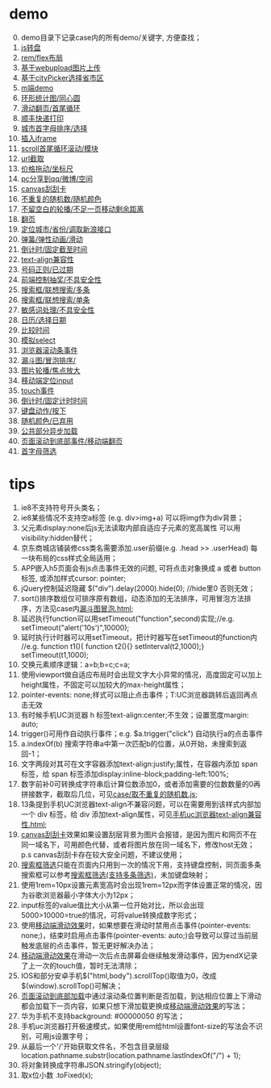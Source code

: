 ﻿# demo
0. demo目录下记录case内的所有demo/关键字, 方便查找；<br />
1. <a href="js转盘demo">js转盘</a><br />
2. <a href="rem自适应flex布局demo">rem/flex布局</a><br />
3. <a href="图片上传">基于webupload图片上传</a><br />
4. <a href="地址">基于cityPicker选择省市区</a><br />
5. <a href="手机商城demo">m端demo</a><br />
6. <a href="环形统计图">环形统计图/同心圆</a><br />
7. <a href="移动端滑动翻页浏览图片">滑动翻页/首尾循环</a><br />
8. <a href="顺丰快递打印单">顺丰快递打印</a><br />
9. <a href="首字母选择城市">城市首字母排序/选择</a><br />
10. <a href="addiframe.html">插入iframe</a><br />
11. <a href="scroll循环滚动.js">scroll首尾循环滚动/模块</a><br />
12. <a href="url截取传递数据.js">url截取</a><br />
13. <a href="价格拖动.rar">价格拖动/坐标尺</a><br />
14. <a href="分享.js">pc分享到qq/微博/空间</a><br />
15. <a href="刮刮卡.html">canvas刮刮卡</a><br />
16. <a href="取不重复的随机数.js">不重复的随机数/随机颜色</a><br />
17. <a href="可视区内不留空的轮播效果.html">不留空白的轮播/不足一页移动剩余距离</a><br />
18. <a href="固定显示n条的翻页.js">翻页</a><br />
19. <a href="城市定位.js">定位城市/省份/调取新浪接口</a><br />
20. <a href="基于移动端滑动效果js的弹性动画效果.html">弹簧/弹性动画/滑动</a><br />
21. <a href="对比时间倒计时.html">倒计时/固定截至时间</a><br />
22. <a href="手机uc浏览器text-align兼容性.html">text-align兼容性</a><br />
23. <a href="手机号码正则和判断.js">号码正则/已过期</a><br />
24. <a href="抽奖demo.html">前端控制抽奖/不具安全性</a><br />
25. <a href="搜索框筛选(支持多条筛选).html">搜索框/联想搜索/多条</a><br />
26. <a href="搜索框筛选.html">搜索框/联想搜索/单条</a><br />
27. <a href="敏感信息处理.js">敏感词处理/不具安全性</a><br />
28. <a href="日期选择.zip">日历/选择日期</a><br />
29. <a href="时间对比.js">比较时间</a><br />
30. <a href="模拟select.html">模拟select</a><br />
31. <a href="滚动条滚动和结束事件.js">浏览器滚动条事件</a><br />
32. <a href="漏斗图冒泡.html">漏斗图/冒泡排序/</a><br />
33. <a href="焦点图放大.html">图片轮播/焦点放大</a><br />
34. <a href="移动端打开键盘定位input.js">移动端定位input</a><br />
35. <a href="移动端滑动效果.js">touch事件</a><br />
36. <a href="规定时间的倒计时.html">倒计时/固定计时时间</a><br />
37. <a href="键盘按键动作.js">键盘动作/按下</a><br />
38. <a href="随机颜色.html">随机颜色/已弃用</a><br />
39. <a href="静态加载页面公共部分.js">公共部分异步加载</a><br />
40. <a href="页面滚动到底部加载.js">页面滚动到底部事件/移动端翻页</a><br />
41. <a href="首字母筛选.html">首字母筛选</a><br />

# tips

1. ie8不支持符号开头类名；<br />
2. ie8某些情况不支持空a标签 (e.g. div>img+a) 可以将img作为div背景；<br />
3. 父元素display:none后js无法读取内部自适应子元素的宽高属性 可以用visibility:hidden替代；<br />
4. 京东商城店铺装修css类名需要添加.user前缀(e.g. .head >> .userHead) 每一块布局的css样式全局适用；<br />
5. APP嵌入h5页面会有js点击事件无效的问题, 可将点击对象换成 a 或者 button 标签, 或添加样式cursor: pointer;<br />
6. jQuery控制延迟隐藏 $("div").delay(2000).hide(0); //hide里0 否则无效；<br />
7. sort()排序数组仅可排序原有数组，动态添加的无法排序，可用冒泡方法排序，方法见case内<a href="漏斗图冒泡.html">漏斗图冒泡.html</a>;<br />
8. 延迟执行function可以用setTimeout("function",second)实现;//e.g. setTimeout("alert('10s')",10000);<br />
9. 延时执行计时器可以用setTimeout，把计时器写在setTimeout的function内 //e.g. function t1(){ function t2(){} setInterval(t2,1000);} setTimeout(t1,1000);<br />
10. 交换元素顺序逻辑：a=b;b=c;c=a;<br />
11. 使用viewport做自适应布局时会出现文字大小异常的情况，高度固定可以加上height属性，不固定可以加较大的max-height属性；<br />
12. pointer-events: none;样式可以阻止点击事件；T:UC浏览器跳转后返回再点击无效<br />
13. 有时候手机UC浏览器 h 标签text-align:center;不生效；设置宽度margin: auto;<br />
14. trigger()可用作自动执行事件；e.g.  $a.trigger("click") 自动执行a的点击事件<br />
15. a.indexOf(b) 搜索字符串a中第一次匹配b的位置，从0开始，未搜索到返回-1；<br />
16. 文字两段对其可在文字容器添加text-align:justify;属性，在容器内添加 span 标签，给 span 标签添加display:inline-block;padding-left:100%;<br />
17. 数字前补0可转换成字符串后计算位数添加0，或者添加需要的位数数量的0再拼接数字，截取后几位，可见<a href="取不重复的随机数.js">case/取不重复的随机数.js</a>;<br />
18. 13条提到手机UC浏览器text-align不兼容问题，可以在需要用到该样式内部加一个 div 标签，给 div 添加text-align属性，可见<a href="手机uc浏览器text-align兼容性.html">手机uc浏览器text-align兼容性.html</a>;<br />
19. <a href="刮刮卡.html">canvas刮刮卡</a>效果如果设置刮层背景为图片会报错，是因为图片和网页不在同一域名下，可用颜色代替，或者将图片放在同一域名下，修改host无效；p.s canvas刮刮卡存在较大安全问题，不建议使用；<br />
20. <a href="搜索框筛选.html">搜索框筛选</a>只能在页面内只用到一次的情况下用，支持键盘控制，同页面多条搜索框可以参考<a href="搜索框筛选(支持多条筛选).html">搜索框筛选(支持多条筛选)</a>，未加键盘映射；<br />
21. 使用1rem=10px设置元素宽高时会出现1rem=12px而字体设置正常的情况，因为谷歌浏览器最小字体大小为12px；<br />
22. input标签的value值比大小从第一位开始对比，所以会出现5000>10000=true的情况，可将value转换成数字形式；<br />
23. 使用<a href="移动端滑动效果.js">移动端滑动效果</a>时，如果想要在滑动时禁用点击事件(pointer-events: none;)，结束时启用点击事件(pointer-events: auto;)会导致可以穿过当前层触发底层的点击事件，暂无更好解决办法；<br />
24. <a href="移动端滑动效果.js">移动端滑动效果</a>在滑动一次后点击屏幕会继续触发滑动事件，因为endX记录了上一次的touch值，暂时无法清除；<br />
25. IOS和部分安卓手机$("html,body").scrollTop()取值为0，改成$(window).scrollTop()可解决；<br />
26. <a href="页面滚动到底部加载.js">页面滚动到底部加载</a>中通过滚动条位置判断是否加载，到达相应位置上下滑动都会加载下一页内容，如果只想下滑加载更换成<a href="移动端滑动效果.js">移动端滑动效果</a>的写法；<br />
27. 华为手机不支持background: #00000050 的写法；<br />
28. 手机uc浏览器打开极速模式，如果使用rem给html设置font-size的写法会不识别，可用js设置字号；<br />
29. 从最后一个'/'开始获取文件名，不包含目录层级 location.pathname.substr(location.pathname.lastIndexOf("/") + 1);<br/>
30. 将对象转换成字符串JSON.stringify(object);<br />
31. 取x位小数 .toFixed(x);
